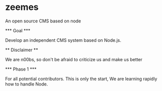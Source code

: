 zeemes
======

An open source CMS based on node

*** Goal ***

Develop an independent CMS system based on Node.js.

** Disclaimer **

We are n00bs, so don't be afraid to criticize us and make us better

*** Phase 1 ***

For all potential contributors. This is only the start,
We are learning rapidly how to handle Node.